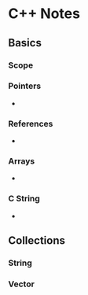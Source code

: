 # C++ Notes  
  
## Basics
  
### Scope
  

  
### Pointers
  
 * 
  
### References
  
* 
  
### Arrays  

* 
  
### C String  
  
* 
  
## Collections
  
### String
  

  
### Vector
  